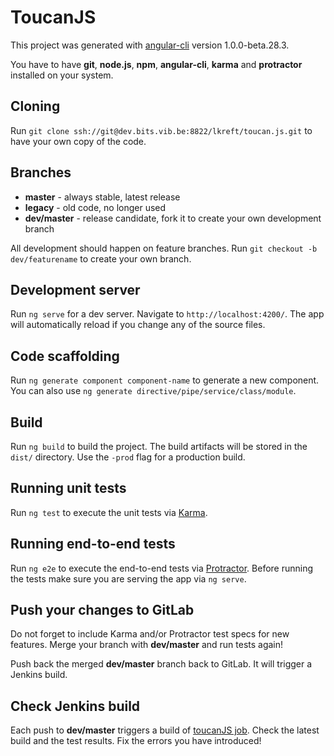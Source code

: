 # ToucanJS

This project was generated with [angular-cli](https://github.com/angular/angular-cli) version 1.0.0-beta.28.3.

You have to have **git**, **node.js**, **npm**, **angular-cli**, **karma** and **protractor** installed on your system.


## Cloning

Run `git clone ssh://git@dev.bits.vib.be:8822/lkreft/toucan.js.git` to have your own copy of the code.

## Branches

* **master** - always stable, latest release
* **legacy** - old code, no longer used
* **dev/master** - release candidate, fork it to create your own development branch

All development should happen on feature branches. Run `git checkout -b dev/featurename` to create your own branch.

## Development server
Run `ng serve` for a dev server. Navigate to `http://localhost:4200/`. The app will automatically reload if you change any of the source files.

## Code scaffolding

Run `ng generate component component-name` to generate a new component. You can also use `ng generate directive/pipe/service/class/module`.

## Build

Run `ng build` to build the project. The build artifacts will be stored in the `dist/` directory. Use the `-prod` flag for a production build.

## Running unit tests

Run `ng test` to execute the unit tests via [Karma](https://karma-runner.github.io).

## Running end-to-end tests

Run `ng e2e` to execute the end-to-end tests via [Protractor](http://www.protractortest.org/).
Before running the tests make sure you are serving the app via `ng serve`.

## Push your changes to GitLab

Do not forget to include Karma and/or Protractor test specs for new features.
Merge your branch with **dev/master** and run tests again!

Push back the merged **dev/master** branch back to GitLab. It will trigger a Jenkins build.

## Check Jenkins build

Each push to **dev/master** triggers a build of [toucanJS job](http://dev.bits.vib.be:4884/job/toucanJS/).
Check the latest build and the test results. Fix the errors you have introduced!